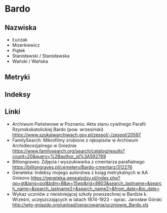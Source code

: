# Bardo
## Nazwiska
+ Łuczak
+ Mizerkiewicz
+ Piątek
+ Stanisławski / Stanisławska
+ Wański / Wańska

## Metryki

## Indeksy

## Linki
+ Archiwum Państwowe w Poznaniu: Akta stanu cywilnego Parafii Rzymskokatolickiej Bardo (pow. wrzesiński) https://www.szukajwarchiwach.gov.pl/zespol/-/zespol/20597 
+ FamilySearch: Mikrofilmy zrobione z rękopisów w Archiwum Archidiecezjalnego w Gnieźnie https://www.familysearch.org/search/catalog/results?count=20&query=%2Bauthor_id%3A592769
+ Billiongraves: Zdjęcia i wyszukiwarka z cmentarza parafialnego https://billiongraves.pl/cemetery/Bardo-cmentarz/312276
+ Geneteka: Indeksy mojego autorstwa z ksiąg metrykalnych w AA Gniezno https://geneteka.genealodzy.pl/index.php?op=gt&lang=pol&bdm=B&w=15wp&rid=8803&search_lastname=&search_name=&search_lastname2=&search_name2=&from_date=&to_date=
+ Wykaz uczniów z nieistniejącej szkoły powszechnej w Bardzie k. Wrześni, uczęszczających w latach 1874-1923 - oprac. Jarosław Górski http://wtg-gniazdo.org/upload/opracowania/uczniowie_Bardo.xls